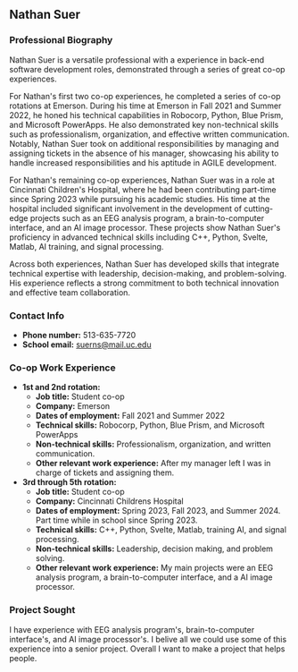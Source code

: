 ## Nathan Suer

### Professional Biography
Nathan Suer is a versatile professional with a experience in back-end software development roles, demonstrated through a series of great co-op experiences. 

For Nathan's first two co-op experiences, he completed a series of co-op rotations at Emerson. During his time at Emerson in Fall 2021 and Summer 2022, he honed his technical capabilities in Robocorp, Python, Blue Prism, and Microsoft PowerApps. He also demonstrated key non-technical skills such as professionalism, organization, and effective written communication. Notably, Nathan Suer took on additional responsibilities by managing and assigning tickets in the absence of his manager, showcasing his ability to handle increased responsibilities and his aptitude in AGILE development.

For Nathan's remaining co-op experiences, Nathan Suer was in a role at Cincinnati Children's Hospital, where he had been contributing part-time since Spring 2023 while pursuing his academic studies. His time at the hospital included significant involvement in the development of cutting-edge projects such as an EEG analysis program, a brain-to-computer interface, and an AI image processor. These projects show Nathan Suer's proficiency in advanced technical skills including C++, Python, Svelte, Matlab, AI training, and signal processing.

Across both experiences, Nathan Suer has developed skills that integrate technical expertise with leadership, decision-making, and problem-solving. His experience reflects a strong commitment to both technical innovation and effective team collaboration.

### Contact Info
- **Phone number:** 513-635-7720
- **School email:** suerns@mail.uc.edu

### Co-op Work Experience
- **1st and 2nd rotation:** 
  - **Job title:** Student co-op
  - **Company:** Emerson
  - **Dates of employment:** Fall 2021 and Summer 2022
  - **Technical skills:** Robocorp, Python, Blue Prism, and Microsoft PowerApps
  - **Non-technical skills:** Professionalism, organization, and written communication.
  - **Other relevant work experience:** After my manager left I was in charge of tickets and assigning them.
- **3rd through 5th rotation:**
  - **Job title:** Student co-op
  - **Company:** Cincinnati Childrens Hospital
  - **Dates of employment:** Spring 2023, Fall 2023, and Summer 2024. Part time while in school since Spring 2023.
  - **Technical skills:** C++, Python, Svelte, Matlab, training AI, and signal processing.
  - **Non-technical skills:** Leadership, decision making, and problem solving.
  - **Other relevant work experience:** My main projects were an EEG analysis program, a brain-to-computer interface, and a AI image processor.

### Project Sought
I have experience with EEG analysis program's, brain-to-computer interface's, and AI image processor's. I belive all we could use some of this experience into a senior project. Overall I want to make a project that helps people.